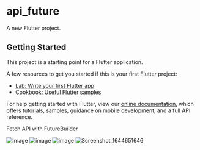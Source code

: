 # api_future

A new Flutter project.

## Getting Started

This project is a starting point for a Flutter application.

A few resources to get you started if this is your first Flutter project:

- [Lab: Write your first Flutter app](https://flutter.dev/docs/get-started/codelab)
- [Cookbook: Useful Flutter samples](https://flutter.dev/docs/cookbook)

For help getting started with Flutter, view our
[online documentation](https://flutter.dev/docs), which offers tutorials,
samples, guidance on mobile development, and a full API reference.

Fetch API with FutureBuilder

![image](https://user-images.githubusercontent.com/48079501/153702501-5ce695f4-8504-4112-81ff-8c1a9b912d47.png)
![image](https://user-images.githubusercontent.com/48079501/153702519-26d0b657-f5b0-4a4f-88c2-fddc7067f9ce.png)
![image](https://user-images.githubusercontent.com/48079501/153702536-c31084eb-035b-4ebf-a59b-72df0302097a.png)
![Screenshot_1644651646](https://user-images.githubusercontent.com/48079501/153702539-c49602c7-11bf-4ad4-a435-3c6431253d99.png)
